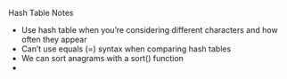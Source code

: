 Hash Table Notes

* Use hash table when you’re considering different characters and how often they appear 
* Can’t use equals (=) syntax when comparing hash tables
* We can sort anagrams with a sort() function
* 



